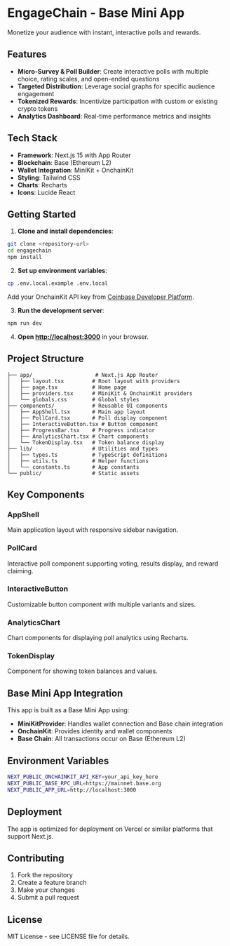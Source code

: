 # EngageChain - Base Mini App

Monetize your audience with instant, interactive polls and rewards.

## Features

- **Micro-Survey & Poll Builder**: Create interactive polls with multiple choice, rating scales, and open-ended questions
- **Targeted Distribution**: Leverage social graphs for specific audience engagement
- **Tokenized Rewards**: Incentivize participation with custom or existing crypto tokens
- **Analytics Dashboard**: Real-time performance metrics and insights

## Tech Stack

- **Framework**: Next.js 15 with App Router
- **Blockchain**: Base (Ethereum L2)
- **Wallet Integration**: MiniKit + OnchainKit
- **Styling**: Tailwind CSS
- **Charts**: Recharts
- **Icons**: Lucide React

## Getting Started

1. **Clone and install dependencies**:
```bash
git clone <repository-url>
cd engagechain
npm install
```

2. **Set up environment variables**:
```bash
cp .env.local.example .env.local
```

Add your OnchainKit API key from [Coinbase Developer Platform](https://portal.cdp.coinbase.com/).

3. **Run the development server**:
```bash
npm run dev
```

4. **Open [http://localhost:3000](http://localhost:3000)** in your browser.

## Project Structure

```
├── app/                    # Next.js App Router
│   ├── layout.tsx         # Root layout with providers
│   ├── page.tsx           # Home page
│   ├── providers.tsx      # MiniKit & OnchainKit providers
│   └── globals.css        # Global styles
├── components/            # Reusable UI components
│   ├── AppShell.tsx       # Main app layout
│   ├── PollCard.tsx       # Poll display component
│   ├── InteractiveButton.tsx # Button component
│   ├── ProgressBar.tsx    # Progress indicator
│   ├── AnalyticsChart.tsx # Chart components
│   └── TokenDisplay.tsx   # Token balance display
├── lib/                   # Utilities and types
│   ├── types.ts           # TypeScript definitions
│   ├── utils.ts           # Helper functions
│   └── constants.ts       # App constants
└── public/                # Static assets
```

## Key Components

### AppShell
Main application layout with responsive sidebar navigation.

### PollCard
Interactive poll component supporting voting, results display, and reward claiming.

### InteractiveButton
Customizable button component with multiple variants and sizes.

### AnalyticsChart
Chart components for displaying poll analytics using Recharts.

### TokenDisplay
Component for showing token balances and values.

## Base Mini App Integration

This app is built as a Base Mini App using:

- **MiniKitProvider**: Handles wallet connection and Base chain integration
- **OnchainKit**: Provides identity and wallet components
- **Base Chain**: All transactions occur on Base (Ethereum L2)

## Environment Variables

```bash
NEXT_PUBLIC_ONCHAINKIT_API_KEY=your_api_key_here
NEXT_PUBLIC_BASE_RPC_URL=https://mainnet.base.org
NEXT_PUBLIC_APP_URL=http://localhost:3000
```

## Deployment

The app is optimized for deployment on Vercel or similar platforms that support Next.js.

## Contributing

1. Fork the repository
2. Create a feature branch
3. Make your changes
4. Submit a pull request

## License

MIT License - see LICENSE file for details.

